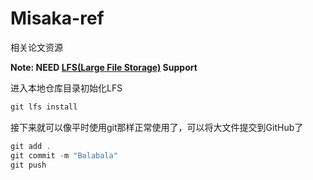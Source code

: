# Misaka-ref
相关论文资源

**Note: NEED [LFS(Large File Storage)](https://git-lfs.github.com/) Support**

进入本地仓库目录初始化LFS

```powershell
git lfs install
```

接下来就可以像平时使用git那样正常使用了，可以将大文件提交到GitHub了

```powershell
git add . 
git commit -m "Balabala"
git push
```